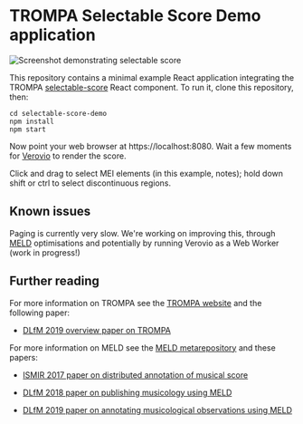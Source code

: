 # TROMPA Selectable Score Demo application

![Screenshot demonstrating selectable score](selectable-score.png)

This repository contains a minimal example React application integrating the TROMPA [selectable-score](https://github.com/trompamusic/selectable-score) React component. To run it, clone this repository, then:
```
cd selectable-score-demo
npm install
npm start
```

Now point your web browser at https://localhost:8080. Wait a few moments for [Verovio](http://www.verovio.org) to render the score. 

Click and drag to select MEI elements (in this example, notes); hold down shift or ctrl to select discontinuous regions.

## Known issues

Paging is currently very slow. We're working on improving this, through [MELD](https://github.com/oerc-music/meld)  optimisations and potentially by running Verovio as a Web Worker (work in progress!)

## Further reading
For more information on TROMPA see the [TROMPA website](https://trompamusic.eu) and the following paper:

* [DLfM 2019 overview paper on TROMPA](https://dl.acm.org/doi/10.1145/3358664.3358666)


For more information on MELD see the [MELD metarepository](https://github.com/oerc-music/meld) and these papers:

* [ISMIR 2017 paper on distributed annotation of musical score](https://ora.ox.ac.uk/objects/uuid:945287f6-5dd3-4424-940c-b919b8ad2768)

* [DLfM 2018 paper on publishing musicology using MELD](https://dl.acm.org/doi/10.1145/3273024.3273038)

* [DLfM 2019 paper on annotating musicological observations using MELD](https://dl.acm.org/doi/10.1145/3358664.3358669)


